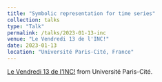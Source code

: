 ```yaml
---
title: "Symbolic representation for time series"
collection: talks
type: "Talk"
permalink: /talks/2023-01-13-inc
venue: "Le Vendredi 13 de l'INC!"
date: 2023-01-13
location: "Université Paris-Cité, France"
---
```


[Le Vendredi 13 de l'INC!](https://inc.parisdescartes.fr/fr/2022/12/le-vendredi-13-de-linc/) from Université Paris-Cité.